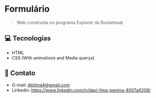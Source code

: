 # Formulário

> Web construída no programa Explorer da Rocketseat 

## 💻 Tecnologias

- HTML 
- CSS (With animations and Media querys)

## 👤 Contato

- G-mail: dlplima4@gmail.com
- Linkedin: https://www.linkedin.com/in/davi-lima-pereira-4007a4208/